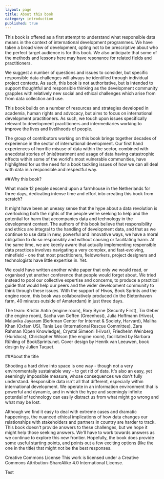 ```yaml
---
layout: page
title: About this book
category: introduction
published: true
---
```


This book is offered as a first attempt to understand what responsible data means in the context of international development programmes. We have taken a broad view of development, opting not to be prescriptive about who the perfect target audience is for this book. We also anticipate that some of the methods and lessons here may have resonance for related fields and practitioners.

We suggest a number of questions and issues to consider, but specific responsible data challenges will always be identified through individual project contexts. As such, this book is not authoritative, but is intended to support thoughtful and responsible thinking as the development community grapples with relatively new social and ethical challenges which arise from from data collection and use.

This book builds on a number of resources and strategies developed in academia, human rights and advocacy, but aims to focus on international development practitioners. As such, we touch upon issues specifically relevant to development practitioners and intermediaries working to improve the lives and livelihoods of people.

The group of contributors working on this book brings together decades of experience in the sector of international development. Our first hand experiences of horrific misuse of data within the sector, combined with anecdotal stories of (mis)treatment and usage of data having catastrophic effects within some of the world's most vulnerable communities, have highlighted for us the need for a book tackling issues of how we can all deal with data in a responsible and respectful way.

##Why this book?

What made 12 people descend upon a farmhouse in the Netherlands for three days, dedicating intense time and effort into creating this book from scratch?

It might have been an uneasy sense that the hype about a data revolution is overlooking both the rights of the people we're seeking to help and the potential for harm that accompanies data and technology in the development context. The authors of this book believe that responsibility and ethics are integral to the handling of development data, and that as we continue to use data in new, powerful and innovative ways, we have a moral obligation to do so responsibly and without causing or facilitating harm. At the same time, we are keenly aware that actually implementing responsible data practices involves navigating a very complex, and fast-evolving, minefield - one that most practitioners, fieldworkers, project designers and technologists have little expertise in. Yet.

We could have written another white paper that only we would read, or organised yet another conference that people would forget about. We tried instead to pool our collective expertise and concerns, to produce a practical guide that would help our peers and the wider development community to think through these issues. With the support of Hivos, Book Sprints and the engine room, this book was collaboratively produced (in the Bietenhaven farm, 40 minutes outside of Amsterdam) in just three days.

The team: Kristin Antin (engine room), Rory Byrne (Security First), Tin Geber (the engine room), Sacha van Geffen (Greenhost), Julia Hoffmann (Hivos), Malavika Jayaram (Berkman Center for Internet & Society, Harvard), Maliha Khan (Oxfam US), Tania Lee (International Rescue Committee), Zara Rahman (Open Knowledge), Crystal Simeoni (Hivos), Friedhelm Weinberg (Huridocs), Christopher Wilson (the engine room), facilitated by Barbara Rühling of BookSprints.net. Cover design by Henrik van Leeuwen, book design by Julien Taquet.

##About the title

Shooting a hard drive into space is one way - though not a very environmentally sustainable way - to get rid of data. It's also an easy, yet seemingly impossible measure, whose consequences we don't fully understand. Responsible data isn't all that different, especially within international development. We operate in an information environment that is powerful and dynamic, and in which the hype and seemingly infinite potential of technology can easily distract us from what might go wrong and what may be lost.

Although we find it easy to deal with extreme cases and dramatic happenings, the nuanced ethical implications of how data changes our relationships with stakeholders and partners in country are harder to track. This book doesn't provide answers to these challenges, but we hope it might help those seeking answers. We'll have to work towards answers as we continue to explore this new frontier. Hopefully, the book does provide some useful starting points, and points out a few exciting options (like the one in the title) that might not be the best responses.

Creative Commons License
This work is licensed under a Creative Commons Attribution-ShareAlike 4.0
International License.

Test
